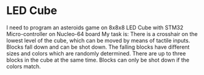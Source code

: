 # LED Cube
I need to program an asteroids game on 8x8x8 LED Cube with STM32 Micro-controller on Nucleo-64 board
My task is: There is a crosshair on the lowest level of the cube, which can be moved by means of tactile inputs. 
Blocks fall down and can be shot down.
The falling blocks have different sizes and colors which are randomly determined.
There are up to three blocks in the cube at the same time. Blocks can only be shot down if the colors match.
